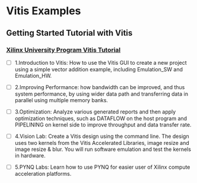 # Vitis Examples

## Getting Started Tutorial with Vitis

### [Xilinx University Program Vitis Tutorial](https://xilinx.github.io/xup_compute_acceleration/)
  
- [ ] 1.Introduction to Vitis: How to use the Vitis GUI to create a new project using a simple vector addition example, including Emulation_SW and Emulation_HW.
- [ ] 2.Improving Performance: how bandwidth can be improved, and thus system performance, by using wider data path and transferring data in parallel using multiple memory banks.
- [ ] 3.Optimization: Analyze various generated reports and then apply optimization techniques, such as DATAFLOW on the host program and PIPELINING on kernel side to improve throughput and data transfer rate.
- [ ] 4.Vision Lab: Create a Vitis design using the command line. The design uses two kernels from the Vitis Accelerated Libraries, image resize and image resize & blur. You will run software emulation and test the kernels in hardware.
- [ ] 5.PYNQ Labs: Learn how to use PYNQ for easier user of Xilinx compute acceleration platforms.







